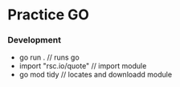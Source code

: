 # Practice GO

### Development
- go run . // runs go
- import "rsc.io/quote" // import module
- go mod tidy // locates and downloadd module
